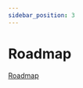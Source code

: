 ```yaml
---
sidebar_position: 3
---
```


# Roadmap

[Roadmap](https://acidic-roquefort-f33.notion.site/1271a522dd3043b29c17cac6c30843df?v=2e3b9812e77d4e769f1fa477a41c67b4)